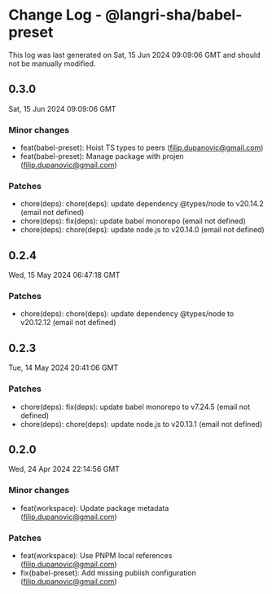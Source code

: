 # Change Log - @langri-sha/babel-preset

This log was last generated on Sat, 15 Jun 2024 09:09:06 GMT and should not be manually modified.

<!-- Start content -->

## 0.3.0

Sat, 15 Jun 2024 09:09:06 GMT

### Minor changes

- feat(babel-preset): Hoist TS types to peers (filip.dupanovic@gmail.com)
- feat(babel-preset): Manage package with projen (filip.dupanovic@gmail.com)

### Patches

- chore(deps): chore(deps): update dependency @types/node to v20.14.2 (email not defined)
- chore(deps): fix(deps): update babel monorepo (email not defined)
- chore(deps): chore(deps): update node.js to v20.14.0 (email not defined)

## 0.2.4

Wed, 15 May 2024 06:47:18 GMT

### Patches

- chore(deps): chore(deps): update dependency @types/node to v20.12.12 (email not defined)

## 0.2.3

Tue, 14 May 2024 20:41:06 GMT

### Patches

- chore(deps): fix(deps): update babel monorepo to v7.24.5 (email not defined)
- chore(deps): chore(deps): update node.js to v20.13.1 (email not defined)

## 0.2.0

Wed, 24 Apr 2024 22:14:56 GMT

### Minor changes

- feat(workspace): Update package metadata (filip.dupanovic@gmail.com)

### Patches

- feat(workspace): Use PNPM local references (filip.dupanovic@gmail.com)
- fix(babel-preset): Add missing publish configuration
  (filip.dupanovic@gmail.com)
